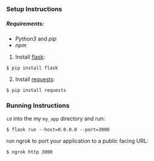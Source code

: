 ### Setup Instructions

##### Requirements:

* *Python3* and *pip*
* *npm*

1. Install [flask](http://flask.pocoo.org):

```
$ pip install flask
```

2. Install [requests](http://docs.python-requests.org/en/master/):

```
$ pip install requests
```

### Running Instructions

`cd` into the my `my_app` directory and run:

```
$ flask run --host=0.0.0.0 --port=3000
```

run ngrok to port your application to a public facing URL:

```
$ ngrok http 3000
```
